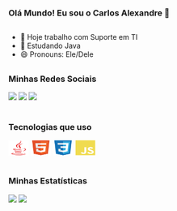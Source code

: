 ### Olá Mundo! Eu sou o Carlos Alexandre 👋
##
- 🔭 Hoje trabalho com Suporte em TI
- 🌱 Estudando Java
- 😄 Pronouns: Ele/Dele
##

### Minhas Redes Sociais
<div> 
  <a href="https://instagram.com/elcarlos_felino" target="_blank"><img src="https://img.shields.io/badge/-Instagram-%23E4405F?style=for-the-badge&logo=instagram&logoColor=white" target="_blank"></a>
  <a href="https://discord.gg/elcarlos_felino" target="_blank"><img src="https://img.shields.io/badge/Discord-7289DA?style=for-the-badge&logo=discord&logoColor=white" target="_blank"></a> 
  <a href="https://www.linkedin.com/in/c-alexandre" target="_blank"><img src="https://img.shields.io/badge/-LinkedIn-%230077B5?style=for-the-badge&logo=linkedin&logoColor=white" target="_blank"></a> 
</div><br>

### Tecnologias que uso
<div style="display: inline_block">
  <img align="center" alt="Carlos-Ja" height="30" width="40" src="https://raw.githubusercontent.com/devicons/devicon/master/icons/java/java-plain.svg">
  <img align="center" alt="Carlos-HTML" height="30" width="40" src="https://raw.githubusercontent.com/devicons/devicon/master/icons/html5/html5-original.svg">
  <img align="center" alt="Carlos-CSS" height="30" width="40" src="https://raw.githubusercontent.com/devicons/devicon/master/icons/css3/css3-original.svg">
  <img align="center" alt="Carlos-Js" height="30" width="40" src="https://raw.githubusercontent.com/devicons/devicon/master/icons/javascript/javascript-plain.svg">
</div><br>

### Minhas Estatísticas
<div>
  <a href="https://github.com/CarlosFelino"></a>
  <img height="180em" src="https://github-readme-stats.vercel.app/api?username=CarlosFelino&show_icons=true&theme=dracula&include_all_commits=true&count_private=true">
  <img height="180em" src="https://github-readme-stats.vercel.app/api/top-langs/?username=CarlosFelino&layout=compact&langs_count=16&theme=dracula">
</div>
